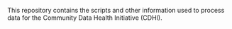 This repository contains the scripts and other information used to process data for the Community Data Health Initiative (CDHI).
 
